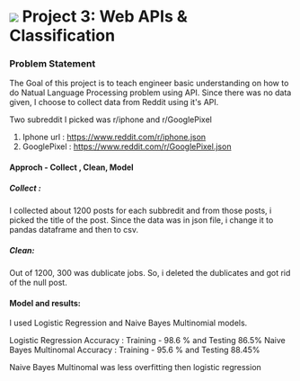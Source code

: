 # ![](https://ga-dash.s3.amazonaws.com/production/assets/logo-9f88ae6c9c3871690e33280fcf557f33.png) Project 3: Web APIs & Classification

### Problem Statement 

The Goal of this project is to teach engineer basic understanding on how to do Natual Language Processing problem using API. 
Since there was no data given, I choose to collect data from Reddit using it's API. 

Two subreddit I picked was r/iphone and r/GooglePixel 

1. Iphone url : https://www.reddit.com/r/iphone.json
2. GooglePixel : https://www.reddit.com/r/GooglePixel.json

#### Approch - Collect , Clean, Model

##### Collect :

I collected about 1200 posts for each subbredit and from those posts, i picked the title of the post. 
Since the data was in json file, i change it to pandas dataframe and then to csv. 

##### Clean:

Out of 1200, 300 was dublicate jobs. So, i deleted the dublicates and got rid of the null post. 

#### Model and results:

I used Logistic Regression and Naive Bayes Multinomial models. 

Logistic Regression Accuracy : Training - 98.6 % and Testing 86.5%
Naive Bayes Multinomal Accuracy : Training - 95.6 % and Testing 88.45%

Naive Bayes Multinomal was less overfitting then logistic regression 
